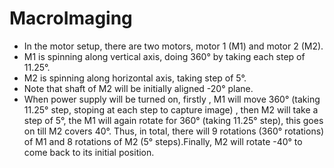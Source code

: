 # MacroImaging
* In the motor setup, there are two motors, motor 1 (M1) and motor 2 (M2).
* M1 is spinning along vertical axis, doing 360° by taking each step of 11.25°.
* M2 is spinning along horizontal axis, taking step of 5°.
* Note that shaft of M2 will be initially aligned -20° plane.
* When power supply will be turned on, firstly , M1 will move 360° (taking 11.25° step, stoping at each step to capture image) , then M2 will take a step of 5°, the M1 will again rotate for 360° (taking 11.25° step), this goes on till M2 covers 40°. Thus, in total, there will 9 rotations (360° rotations) of M1 and 8 rotations of M2 (5° steps).Finally, M2 will rotate -40° to come back to its initial position.
